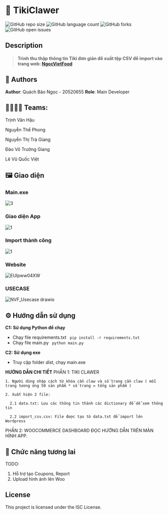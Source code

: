 # 📒 TikiClawer
![GitHub repo size](https://img.shields.io/github/repo-size/QuachNgoc/TikiClawer?style=for-the-badge)
![GitHub language count](https://img.shields.io/github/languages/count/QuachNgoc/TikiClawer?style=for-the-badge)
![GitHub forks](https://img.shields.io/github/forks/QuachNgoc/TikiClawer?style=for-the-badge)
![GitHub open issues](https://img.shields.io/github/issues/QuachNgoc/TikiClawer?style=for-the-badge)

## Description
> #### Trình thu thập thông tin Tiki đơn giản để xuất tệp CSV để import vào trang web: <a href='https://ngocvietfood.azurewebsites.net/'>NgocVietFood</a>


## 🧐 Authors
**Author**: Quách Bảo Ngọc - 20520655
**Role**: Main Developer

## 👩‍💻🧑‍💻 Teams:
Trịnh Văn Hậu

Nguyễn Thể Phong

Nguyễn Thị Trà Giang

Đào Võ Trường Giang 

Lê Vũ Quốc Việt

## 🖼️ Giao diện

### Main.exe
![3](https://user-images.githubusercontent.com/80575560/232669725-52e87e5e-8b8a-4b56-8fe7-527d34693527.png)

### Giao diện App
![1](https://github.com/QuachNgoc/TikiClawer/assets/80575560/ede65523-d145-47e9-9b46-614066d39e0e)

### Import thành công
![1](https://user-images.githubusercontent.com/80575560/232669709-e297f8e0-e47b-48a1-b166-4144a4da9792.png)

### Website
![EUlpww04XW](https://github.com/QuachNgoc/TikiClawer/assets/80575560/9d12fa35-af3c-4eb8-8c56-c16fc136da6c)

### USECASE
![NVF_Usecase drawio](https://github.com/QuachNgoc/TikiClawer/assets/80575560/5024619e-36a8-4fde-ad0b-4f4f69384fa0)


## ⚙️ Hướng dẫn sử dụng
<b>C1: Sử dụng Python để chạy</b>
- Chạy file requirements.txt <code> pip install -r requirements.txt </code>
- Chạy file main.py <code> python main.py </code>


<b>C2: Sử dụng exe </b>
- Truy cập folder *dist*, chạy main.exe


<b>HƯỚNG DẪN CHI TIẾT</b>
PHẦN 1: TIKI CLAWER

    1. Người dùng nhập cách từ khóa cần claw và số trang cần claw ( mỗi trang tương ứng 50 sản phẩm * số trang = tổng sản phẩm )
    
    2. Xuất hiện 2 file:
    
      2.1 data.txt: Lưu các thông tin thành các dictionary để dễ xem thông tin
      
      2.2 import_csv.csv: File được tạo từ data.txt để import lên Wordpress


PHẦN 2: WOOCOMMERCE DASHBOARD
ĐỌC HƯỚNG DẪN TRÊN MÀN HÌNH APP.
  
## 🥲 Chức năng tương lai
TODO: 
  1. Hỗ trợ tạo Coupons, Report
  2. Upload hình ảnh lên Woo

## License
This project is licensed under the ISC License.
